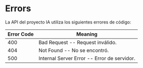 # Errors

La API del proyecto IA utiliza los siguientes errores de código:


Error Code | Meaning
---------- | -------
400 | Bad Request -- Request inválido.
404 | Not Found -- No se encontró.
500 | Internal Server Error -- Error de servidor.
